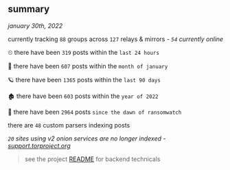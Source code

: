 
## summary
_january 30th, 2022_

currently tracking `88` groups across `127` relays & mirrors - _`54` currently online_

⏲ there have been `319` posts within the `last 24 hours`

🦈 there have been `607` posts within the `month of january`

🪐 there have been `1365` posts within the `last 90 days`

🏚 there have been `603` posts within the `year of 2022`

🦕 there have been `2964` posts `since the dawn of ransomwatch`

there are `48` custom parsers indexing posts

_`20` sites using v2 onion services are no longer indexed - [support.torproject.org](https://support.torproject.org/onionservices/v2-deprecation/)_

> see the project [README](https://github.com/thetanz/ransomwatch#ransomwatch--) for backend technicals
